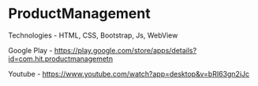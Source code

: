 # ProductManagement

Technologies - HTML, CSS, Bootstrap, Js, WebView

Google Play - https://play.google.com/store/apps/details?id=com.hit.productmanagemetn

Youtube - https://www.youtube.com/watch?app=desktop&v=bRI63gn2iJc
